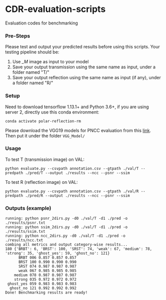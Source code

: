 # CDR-evaluation-scripts
Evaluation codes for benchmarking

### Pre-Steps
Please test and output your predicted results before using this scripts. Your testing pipeline should be:
1. Use *_M* image as input to your model 
2. Save your output transmission using the same name as input, under a folder named "T/"
3. Save your output reflection using the same name as input (if any), under a folder named "R/"

### Setup
Need to download tensorflow 1.13.1+ and Python 3.6+, if you are using server 2, directly use this conda environment:
```
conda activate polar-reflection-rm
```

Please download the VGG19 models for PNCC evaluation from this [link](https://hkustconnect-my.sharepoint.com/:f:/g/personal/cleiaa_connect_ust_hk/EmGaVX18EfFDn49CA_eTeEoBLhhvwv7aspvGp-GWD_sFTQ?e=GtOqnc).
Then put it under the folder ```VGG_Model/```

### Usage
To test T (transmission image) on VAL:
```
python evaluate.py --csvpath annotation.csv --gtpath ./val/T --predpath ./pred/T --output ./results --ncc --psnr --ssim
```


To test R (reflection image) on VAL:
```
python evaluate.py --csvpath annotation.csv --gtpath ./val/R --predpath ./pred/R --output ./results --ncc --psnr --ssim
```

### Outputs (example)
```
running: python psnr_2dirs.py -d0 ./val/T -d1 ./pred -o ./results/psnr.txt
running: python ssim_2dirs.py -d0 ./val/T -d1 ./pred -o ./results/ssim.txt
running: python ncc_2dirs.py -d0 ./val/T -d1 ./pred -o ./results/ncc.txt
combing all metrics and output category-wise results...
180 {'BRBT': 6, 'BRST': 100, 'SRST': 74, 'weak': 67, 'medium': 78, 'strong': 35, 'ghost_yes': 59, 'ghost_no': 121}
      BRBT 006 0.857 0.857 0.857
      BRST 100 0.990 0.990 0.990
      SRST 074 0.987 0.987 0.987
      weak 067 0.985 0.985 0.985
    medium 078 0.987 0.987 0.987
    strong 035 0.972 0.972 0.972
 ghost_yes 059 0.983 0.983 0.983
  ghost_no 121 0.992 0.992 0.992
Done! Benchmarking results are ready!
```

